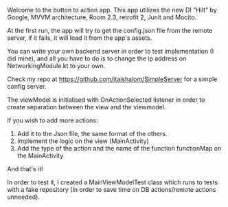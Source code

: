 Welcome to the button to action app.
This app utilizes the new DI "Hilt" by Google,
MVVM architecture,
Room 2.3,
retrofit 2,
Junit and Mocito.

At the first run, the app will try to get the config.json file from the remote server,
if it fails, it will load it from the app's assets.

You can write your own backend server in order to test implementation (I did mine), and all
you have to do is to change the ip address on NetworkingModule.kt to your own.

Check my repo at https://github.com/itaishalom/SimpleServer for a simple config server.

The viewModel is initialised with OnActionSelected listener in order to create separation between the view
and the viewmodel.

If you wish to add more actions:
1. Add it to the Json file, the same format of the others.
2. Implement the logic on the view (MainActivity)
3. Add the type of the action and the name of the function functionMap on the MainActivity

And that's it!

In order to test it, I created a MainViewModelTest class which runs to tests with a fake repository (In order 
to save time on DB actions/remote actions unneeded).
